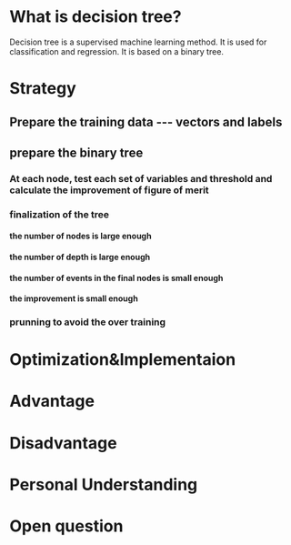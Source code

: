 # What is decision tree?
  Decision tree is a supervised machine learning method. It is used for classification and regression. It is based on a binary tree.
# Strategy
## Prepare the training data --- vectors and labels
## prepare the binary tree
### At each node, test each set of variables and threshold and calculate the improvement of figure of merit
### finalization of the tree
#### the number of nodes is large enough
#### the number of depth is large enough
#### the number of events in the final nodes is small enough
#### the improvement is small enough
### prunning to avoid the over training
# Optimization&Implementaion
# Advantage
# Disadvantage
# Personal Understanding
# Open question
